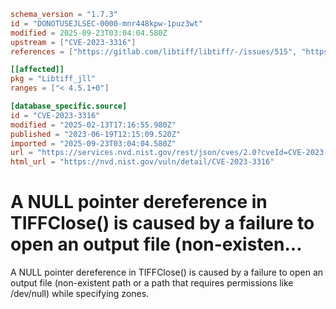 ```toml
schema_version = "1.7.3"
id = "DONOTUSEJLSEC-0000-mnr448kpw-1puz3wt"
modified = 2025-09-23T03:04:04.580Z
upstream = ["CVE-2023-3316"]
references = ["https://gitlab.com/libtiff/libtiff/-/issues/515", "https://gitlab.com/libtiff/libtiff/-/merge_requests/468", "https://lists.debian.org/debian-lts-announce/2023/07/msg00034.html", "https://research.jfrog.com/vulnerabilities/libtiff-nullderef-dos-xray-522144/", "https://gitlab.com/libtiff/libtiff/-/issues/515", "https://gitlab.com/libtiff/libtiff/-/merge_requests/468", "https://lists.debian.org/debian-lts-announce/2023/07/msg00034.html", "https://research.jfrog.com/vulnerabilities/libtiff-nullderef-dos-xray-522144/"]

[[affected]]
pkg = "Libtiff_jll"
ranges = ["< 4.5.1+0"]

[database_specific.source]
id = "CVE-2023-3316"
modified = "2025-02-13T17:16:55.980Z"
published = "2023-06-19T12:15:09.520Z"
imported = "2025-09-23T03:04:04.580Z"
url = "https://services.nvd.nist.gov/rest/json/cves/2.0?cveId=CVE-2023-3316"
html_url = "https://nvd.nist.gov/vuln/detail/CVE-2023-3316"
```

# A NULL pointer dereference in TIFFClose() is caused by a failure to open an output file (non-existen...

A NULL pointer dereference in TIFFClose() is caused by a failure to open an output file (non-existent path or a path that requires permissions like /dev/null) while specifying zones.

